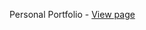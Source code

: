 Personal Portfolio - [View page](https://douglasbarcellos.github.io/fcc-responsivewebdesign/personal-portfolio/) 
